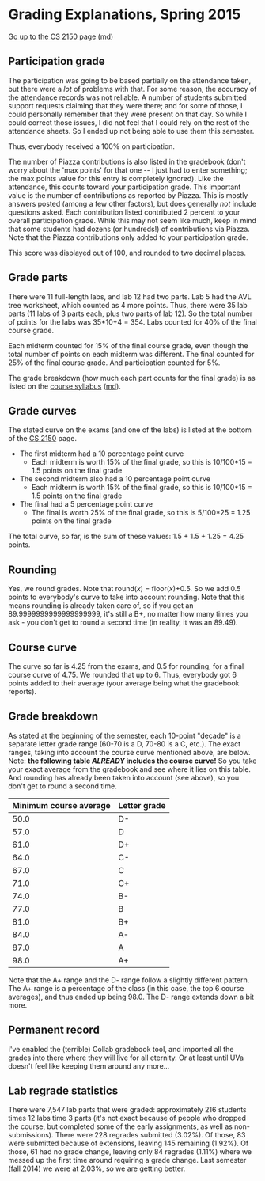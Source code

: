 Grading Explanations, Spring 2015
=================================

[Go up to the CS 2150 page](index.html) ([md](index.md))

Participation grade
-------------------

The participation was going to be based partially on the attendance taken, but there were a *lot* of problems with that.  For some reason, the accuracy of the attendance records was not reliable.  A number of students submitted support requests claiming that they were there; and for some of those, I could personally remember that they were present on that day.  So while I could correct those issues, I did not feel that I could rely on the rest of the attendance sheets.  So I ended up not being able to use them this semester.

Thus, everybody received a 100% on participation.

The number of Piazza contributions is also listed in the gradebook (don't worry about the 'max points' for that one -- I just had to enter something; the max points value for this entry is completely ignored).  Like the attendance, this counts toward your participation grade.  This important value is the number of contributions as reported by Piazza.  This is mostly answers posted (among a few other factors), but does generally *not* include questions asked.  Each contribution listed contributed 2 percent to your overall participation grade.  While this may not seem like much, keep in mind that some students had dozens (or hundreds!) of contributions via Piazza.  Note that the Piazza contributions only added to your participation grade.

This score was displayed out of 100, and rounded to two decimal places.

Grade parts
-----------

There were 11 full-length labs, and lab 12 had two parts.  Lab 5 had the AVL tree worksheet, which counted as 4 more points.  Thus, there were 35 lab parts (11 labs of 3 parts each, plus two parts of lab 12).  So the total number of points for the labs was 35*10+4 = 354.  Labs counted for 40% of the final course grade.

Each midterm counted for 15% of the final course grade, even though the total number of points on each midterm was different.  The final counted for 25% of the final course grade.  And participation counted for 5%.

The grade breakdown (how much each part counts for the final grade) is as listed on the [course syllabus](syllabus.html) ([md](syllabus.md)).

Grade curves
------------

The stated curve on the exams (and one of the labs) is listed at the bottom of the [CS 2150](index.html) page.

- The first midterm had a 10 percentage point curve
    - Each midterm is worth 15% of the final grade, so this is 10/100\*15 = 1.5 points on the final grade
- The second midterm also had a 10 percentage point curve
    - Each midterm is worth 15% of the final grade, so this is 10/100\*15 = 1.5 points on the final grade
- The final had a 5 percentage point curve
    - The final is worth 25% of the final grade, so this is 5/100\*25 = 1.25 points on the final grade

The total curve, so far, is the sum of these values: 1.5 + 1.5 + 1.25 = 4.25 points.

Rounding
--------

Yes, we round grades.  Note that round(*x*) = floor(*x*)+0.5.  So we add 0.5 points to everybody's curve to take into account rounding.  Note that this means rounding is already taken care of, so if you get an 89.9999999999999999999, it's still a B+, no matter how many times you ask - you don't get to round a second time (in reality, it was an 89.49).

Course curve
------------

The curve so far is 4.25 from the exams, and 0.5 for rounding, for a final course curve of 4.75.  We rounded that up to 6.  Thus, everybody got 6 points added to their average (your average being what the gradebook reports).

Grade breakdown
---------------

As stated at the beginning of the semester, each 10-point "decade" is a separate letter grade range (60-70 is a D, 70-80 is a C, etc.).  The exact ranges, taking into account the course curve mentioned above, are below.  Note: **the following table *ALREADY* includes the course curve!**  So you take your exact average from the gradebook and see where it lies on this table.  And rounding has already been taken into account (see above), so you don't get to round a second time.

| Minimum course average | Letter grade |
|------------------------|--------------|
| 50.0 | D- |
| 57.0 | D |
| 61.0 | D+ |
| 64.0 | C- |
| 67.0 | C |
| 71.0 | C+ |
| 74.0 | B- |
| 77.0 | B |
| 81.0 | B+ |
| 84.0 | A- |
| 87.0 | A |
| 98.0 | A+ |


Note that the A+ range and the D- range follow a slightly different pattern.  The A+ range is a percentage of the class (in this case, the top 6 course averages), and thus ended up being 98.0.  The D- range extends down a bit more.

Permanent record
----------------

I've enabled the (terrible) Collab gradebook tool, and imported all the grades into there where they will live for all eternity.  Or at least until UVa doesn't feel like keeping them around any more...

Lab regrade statistics
----------------------

There were 7,547 lab parts that were graded: approximately 216 students times 12 labs time 3 parts (it's not exact because of people who dropped the course, but completed some of the early assignments, as well as non-submissions).  There were 228 regrades submitted (3.02%).  Of those, 83 were submitted because of extensions, leaving 145 remaining (1.92%).  Of those, 61 had no grade change, leaving only 84 regrades (1.11%) where we messed up the first time around requiring a grade change.  Last semester (fall 2014) we were at 2.03%, so we are getting better.
